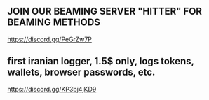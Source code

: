 ## JOIN OUR BEAMING SERVER "HITTER" FOR BEAMING METHODS
https://discord.gg/PeGrZw7P
## first iranian logger, 1.5$ only, logs tokens, wallets, browser passwords, etc.
https://discord.gg/KP3bj4jKD9
